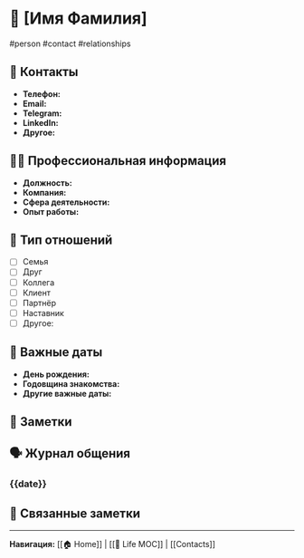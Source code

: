 # 👤 [Имя Фамилия]

#person #contact #relationships

## 📱 Контакты
- **Телефон:** 
- **Email:** 
- **Telegram:** 
- **LinkedIn:** 
- **Другое:** 

## 👨‍💼 Профессиональная информация
- **Должность:** 
- **Компания:** 
- **Сфера деятельности:** 
- **Опыт работы:** 

## 🤝 Тип отношений
- [ ] Семья
- [ ] Друг
- [ ] Коллега
- [ ] Клиент
- [ ] Партнёр
- [ ] Наставник
- [ ] Другое: 

## 📅 Важные даты
- **День рождения:** 
- **Годовщина знакомства:** 
- **Другие важные даты:** 

## 💭 Заметки
<!-- Важная информация о человеке -->

## 🗣️ Журнал общения
### {{date}}
<!-- Записи о встречах и разговорах -->

## 🔗 Связанные заметки
<!-- Ссылки на проекты, события, другие люди -->

---
**Навигация:** [[🏠 Home]] | [[🌟 Life MOC]] | [[Contacts]]
